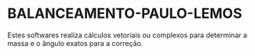 # BALANCEAMENTO-PAULO-LEMOS
 Estes softwares realiza cálculos vetoriais ou complexos para determinar a massa e o ângulo exatos para a correção.
